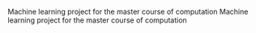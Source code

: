 Machine learning project for the master course of computation
Machine learning project for the master course of computation
